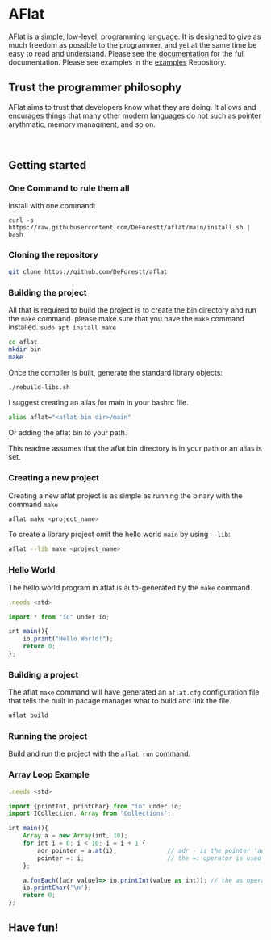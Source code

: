 # AFlat
AFlat is a simple, low-level, programming language.  It is designed to give as much freedom as possible to the programmer, and yet at the same time be easy to read and understand. Please see the [documentation](Docs.md) for the full documentation.  Please see examples in the [examples](https://github.com/DeForestt/aflat-chess.git) Repository.
<br>

## Trust the programmer philosophy
AFlat aims to trust that developers know what they are doing.  It allows and encurages things that many other modern languages do not such as pointer arythmatic, memory managment, and so on.

<br>

## Getting started

### One Command to rule them all
Install with one command: 
```
curl -s https://raw.githubusercontent.com/DeForestt/aflat/main/install.sh | bash
```

### Cloning the repository
```bash
git clone https://github.com/DeForestt/aflat
```

### Building the project
All that is required to build the project is to create the bin directory and run the `make` command.
please make sure that you have the `make` command installed. `sudo apt install make`
```bash
cd aflat
mkdir bin
make
```
Once the compiler is built, generate the standard library objects:
```bash
./rebuild-libs.sh
```
I suggest creating an alias for main in your bashrc file.
```bash
alias aflat="<aflat bin dir>/main"
```
Or adding the aflat bin to your path.

This readme assumes that the aflat bin directory is in your path or an alias is set.

### Creating a new project
Creating a new aflat project is as simple as running the binary with the command `make`
```bash
aflat make <project_name>
```
To create a library project omit the hello world `main` by using `--lib`:
```bash
aflat --lib make <project_name>
```

### Hello World
The hello world program in aflat is auto-generated by the `make` command.
```js
.needs <std>

import * from "io" under io;

int main(){
    io.print("Hello World!");
    return 0;
};
```

### Building a project
The aflat `make` command will have generated an `aflat.cfg` configuration file that tells the built in pacage manager what to build and link the file.
```bash
aflat build
```

### Running the project
Build and run the project with the `aflat run` command.

### Array Loop Example
```js
.needs <std>

import {printInt, printChar} from "io" under io;
import ICollection, Array from "Collections";

int main(){
    Array a = new Array(int, 10);
    for int i = 0; i < 10; i = i + 1 {
        adr pointer = a.at(i);              // adr - is the pointer 'address' key word
        pointer =: i;                       // the =: operator is used to load a value to a pointer
    };

    a.forEach([adr value]=> io.printInt(value as int)); // the as operator is used to assume the type of a pointer
	io.printChar('\n');
    return 0;
};
```

## Have fun!
